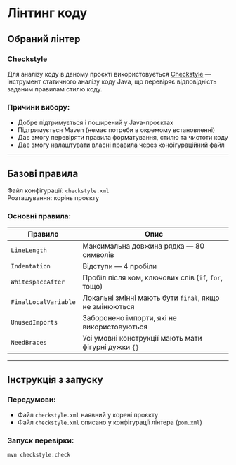 # Лінтинг коду

## Обраний лінтер

### Checkstyle

Для аналізу коду в даному проєкті використовується [Checkstyle](https://checkstyle.org/) — інструмент статичного аналізу коду Java, що перевіряє відповідність заданим правилам стилю коду.

### Причини вибору:

- Добре підтримується і поширений у Java-проєктах
- Підтримується Maven (немає потреби в окремому встановленні)
- Дає змогу перевіряти правила форматування, стилю та чистоти коду
- Дає змогу налаштувати власні правила через конфігураційний файл

---

## Базові правила

Файл конфігурації: `checkstyle.xml`  
Розташування: корінь проєкту

### Основні правила:

| Правило              | Опис                                                                 |
|----------------------|----------------------------------------------------------------------|
| `LineLength`         | Максимальна довжина рядка — 80 символів                            |
| `Indentation`        | Відступи — 4 пробіли                                                 |
| `WhitespaceAfter`    | Пробіл після ком, ключових слів (`if`, `for`, тощо)                 |
| `FinalLocalVariable` | Локальні змінні мають бути `final`, якщо не змінюються              |
| `UnusedImports`      | Заборонено імпорти, які не використовуються                         |
| `NeedBraces`         | Усі умовні конструкції мають мати фігурні дужки `{}`                |

---

## Інструкція з запуску

### Передумови:
- Файл `checkstyle.xml` наявний у корені проєкту
- Файл `checkstyle.xml` описано у конфігурації лінтера (`pom.xml`)

### Запуск перевірки:

```bash
mvn checkstyle:check
